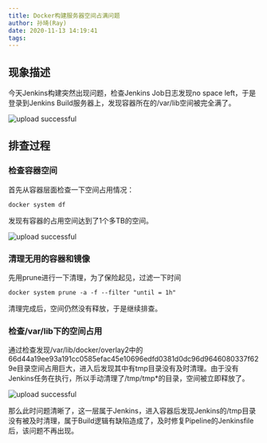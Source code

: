 ```yaml
---
title: Docker构建服务器空间占满问题
author: 孙琦(Ray)
date: 2020-11-13 14:19:41
tags:
---
```

## 现象描述

今天Jenkins构建突然出现问题，检查Jenkins Job日志发现no space left，于是登录到Jenkins Build服务器上，发现容器所在的/var/lib空间被完全满了。

<!-- more -->

![upload successful](/images/pasted-94.png)

## 排查过程

### 检查容器空间

首先从容器层面检查一下空间占用情况：

```
docker system df
```

发现有容器的占用空间达到了1个多TB的空间。

![upload successful](/images/pasted-95.png)

### 清理无用的容器和镜像

先用prune进行一下清理，为了保险起见，过滤一下时间

```
docker system prune -a -f --filter "until = 1h"
```

清理完成后，空间仍然没有释放，于是继续排查。

### 检查/var/lib下的空间占用

通过检查发现/var/lib/docker/overlay2中的66d44a19ee93a191cc0585efac45e10696edfd0381d0dc96d9646080337f629e目录空间占用巨大，进入后发现其中有tmp目录没有及时清理。由于没有Jenkins任务在执行，所以手动清理了/tmp/tmp*的目录，空间被立即释放了。

![upload successful](/images/pasted-96.png)

那么此时问题清晰了，这一层属于Jenkins，进入容器后发现Jenkins的/tmp目录没有被及时清理，属于Build逻辑有缺陷造成了，及时修复Pipeline的Jenkinsfile后，该问题不再出现。



